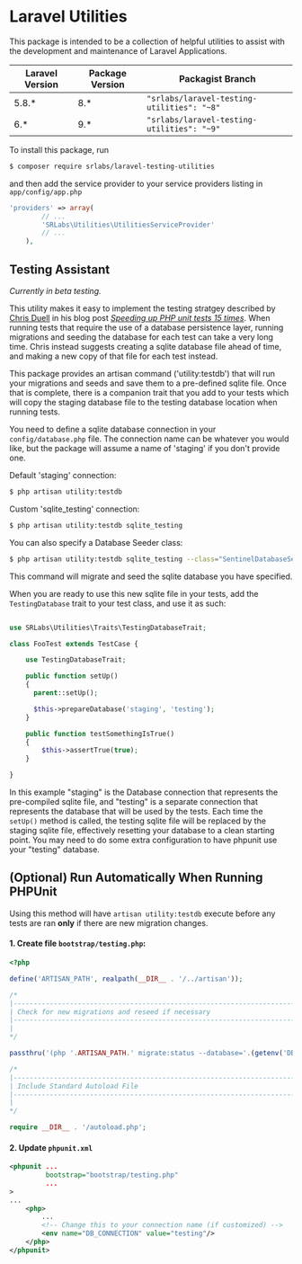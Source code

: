 # Laravel Utilities

This package is intended to be a collection of helpful utilities to assist with the development and maintenance of Laravel Applications.

| Laravel Version  | Package Version  | Packagist Branch |
|---|---|---|
| 5.8.*  | 8.*  | ```"srlabs/laravel-testing-utilities": "~8"```   |
| 6.*  | 9.*  | ```"srlabs/laravel-testing-utilities": "~9"```   |

To install this package, run
```bash
$ composer require srlabs/laravel-testing-utilities
```

and then add the service provider to your service providers listing in ```app/config/app.php```

```php
'providers' => array(
        // ...
	    'SRLabs\Utilities\UtilitiesServiceProvider'
        // ...
	),
```

## Testing Assistant

*Currently in beta testing.*

This utility makes it easy to implement the testing stratgey described by [Chris Duell](https://github.com/duellsy) in his blog post *[Speeding up PHP unit tests 15 times](http://www.chrisduell.com/blog/development/speeding-up-unit-tests-in-php/)*.  When running tests that require the use of a database persistence layer, running migrations and seeding the database for each test can take a very long time.  Chris instead suggests creating a sqlite database file ahead of time, and making a new copy of that file for each test instead.

This package provides an artisan command ('utility:testdb') that will run your migrations and seeds and save them to a pre-defined sqlite file.  Once that is complete, there is a companion trait that you add to your tests which will copy the staging database file to the testing database location when running tests.

You need to define a sqlite database connection in your ```config/database.php``` file.  The connection name can be whatever you would like, but the package will assume a name of 'staging' if you don't provide one.

Default 'staging' connection:

```bash
$ php artisan utility:testdb
```

Custom 'sqlite_testing' connection:

```bash
$ php artisan utility:testdb sqlite_testing
```

You can also specify a Database Seeder class:

```bash
$ php artisan utility:testdb sqlite_testing --class="SentinelDatabaseSeeder"
```

This command will migrate and seed the sqlite database you have specified.

When you are ready to use this new sqlite file in your tests, add the ```TestingDatabase``` trait to your test class, and use it as such:

```php

use SRLabs\Utilities\Traits\TestingDatabaseTrait;

class FooTest extends TestCase {

    use TestingDatabaseTrait;

    public function setUp()
    {
      parent::setUp();

      $this->prepareDatabase('staging', 'testing');
    }

    public function testSomethingIsTrue()
    {
        $this->assertTrue(true);
    }

}
```
In this example "staging" is the Database connection that represents the pre-compiled sqlite file, and "testing" is a separate connection that represents the database that will be used by the tests. Each time the ```setUp()``` method is called, the testing sqlite file will be replaced by the staging sqlite file, effectively resetting your database to a clean starting point.
You may need to do some extra configuration to have phpunit use your "testing" database.

## (Optional) Run Automatically When Running PHPUnit

Using this method will have `artisan utility:testdb` execute before any tests are ran **only** if there are new migration changes.

#### 1. Create file `bootstrap/testing.php`:

```php
<?php

define('ARTISAN_PATH', realpath(__DIR__ . '/../artisan'));

/*
|--------------------------------------------------------------------------
| Check for new migrations and reseed if necessary
|--------------------------------------------------------------------------
|
*/

passthru('(php '.ARTISAN_PATH.' migrate:status --database='.(getenv('DB_CONNECTION') ?: 'testing').' | grep -q "| N    |") && php '.ARTISAN_PATH.' utility:testdb');

/*
|--------------------------------------------------------------------------
| Include Standard Autoload File
|--------------------------------------------------------------------------
|
*/

require __DIR__ . '/autoload.php';
```

#### 2. Update `phpunit.xml`

```xml
<phpunit ...
         bootstrap="bootstrap/testing.php"
         ...
>
...
    <php>
        ...
        <!-- Change this to your connection name (if customized) -->
        <env name="DB_CONNECTION" value="testing"/>
    </php>
</phpunit>
```
